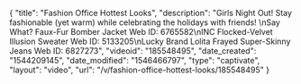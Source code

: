 {
    "title": "Fashion Office Hottest Looks",
    "description": "Girls Night Out! Stay fashionable (yet warm) while celebrating the holidays with friends! \nSay What? Faux-Fur Bomber Jacket Web ID: 6765582\nINC Flocked-Velvet Illusion Sweater Web ID: 5133205\nLucky Brand Lolita Frayed Super-Skinny Jeans Web ID: 6827273",
    "videoid": "185548495",
    "date_created": "1544209145",
    "date_modified": "1546466797",
    "type": "captivate",
    "layout": "video",
    "url": "\/v\/fashion-office-hottest-looks\/185548495"
}